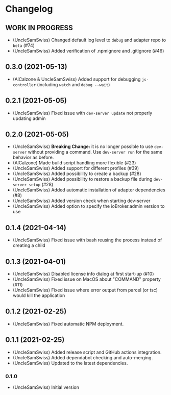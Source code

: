 # Changelog
<!--
	Placeholder for the next version (at the beginning of the line):
	## __WORK IN PROGRESS__
-->

## __WORK IN PROGRESS__

- (UncleSamSwiss) Changed default log level to `debug` and adapter repo to `beta` (#74)
- (UncleSamSwiss) Added verification of .npmignore and .gitignore (#46)

## 0.3.0 (2021-05-13)

- (AlCalzone & UncleSamSwiss) Added support for debugging `js-controller` (including `watch` and `debug --wait`)

## 0.2.1 (2021-05-05)

- (UncleSamSwiss) Fixed issue with `dev-server update` not properly updating admin

## 0.2.0 (2021-05-05)

- (UncleSamSwiss) **Breaking Change:** it is no longer possible to use `dev-server` without providing a command. Use `dev-server run` for the same behavior as before.
- (AlCalzone) Made build script handling more flexible (#23)
- (UncleSamSwiss) Added support for different profiles (#39)
- (UncleSamSwiss) Added possibility to create a backup (#28)
- (UncleSamSwiss) Added possibility to restore a backup file during `dev-server setup` (#28)
- (UncleSamSwiss) Added automatic installation of adapter dependencies (#8)
- (UncleSamSwiss) Added version check when starting dev-server
- (UncleSamSwiss) Added option to specify the ioBroker.admin version to use

## 0.1.4 (2021-04-14)

- (UncleSamSwiss) Fixed issue with bash reusing the process instead of creating a child

## 0.1.3 (2021-04-01)

- (UncleSamSwiss) Disabled license info dialog at first start-up (#10)
- (UncleSamSwiss) Fixed issue on MacOS about "COMMAND" property (#11)
- (UncleSamSwiss) Fixed issue where error output from parcel (or tsc) would kill the application

## 0.1.2 (2021-02-25)

- (UncleSamSwiss) Fixed automatic NPM deployment.

## 0.1.1 (2021-02-25)

- (UncleSamSwiss) Added release script and GitHub actions integration.
- (UncleSamSwiss) Added dependabot checking and auto-merging.
- (UncleSamSwiss) Updated to the latest dependencies.

### 0.1.0

- (UncleSamSwiss) Initial version
